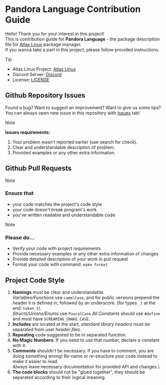 [Discord]: https://discord.gg/DmxAne5hcA
[Atlas Linux]: https://github.com/AtlasLinux
[LICENSE]: https://github.com/AtlasLinux/pnd-language/blob/main/LICENSE
[Issues]: https://github.com/AtlasLinux/pnd-language/issues

# Pandora Language Contribution Guide
Hello! Thank you for your interest in this project! <br/>
This is contribution guide for **Pandora Language** - the package description file for [Atlas Linux] package manager. <br/>
If you wanna take a part in this project, please follow provided instructions.

> [!TIP]
> - Atlas Linux Project: [Atlas Linux]
> - Discord Server: [Discord]
> - License: [LICENSE]

## Github Repository Issues
Found a bug? Want to suggest an improvement? Want to give us some tips? <br/>
You can always open new issue in this repository with [Issues] tab!

> [!NOTE]
> **Issues requirements:**
> 1. Your problem wasn't reported earlier (use search for check).
> 2. Clear and understandable description of problem.
> 3. Provided examples or any other extra information.

## Github Pull Requests
> [!NOTE]
> ### Ensure that
> - your code matches the project's code style
> - your code doesn't break program's work
> - you've written readable and understandable code

> [!NOTE]
> ### Please do...
> - Verify your code with project requirements
> - Provide necessary examples or any other extra information of changes
> - Provide detailed description of your work in pull request
> - Format your code with command: `make format`

## Project Code Style
1. **Namings** must be clear and understandable. <br/>
_Variables/Functions_ use `camelCase`, and for public versions prepend the header it is defined in, followed by an underscore. (for types `_t` at the end: `token_t`). <br/>
_Structs/Unions/Enums_ use `PascalCase`
_All Constants_ should use `#define` and must have `SCREAMING_SNAKE_CASE`. <br/>
3. **Includes** are located at the start, _standard library headers_ must be separated from _user header files_.
4. **Repeating** code suggested to be in separated function.
5. **No Magic Numbers**. If you need to use that number, declare a constant with it.
6. **Comments** shouldn't be necessary. If you have to comment, you are doing something wrong! Re-name or re-structure your code instead to make it easier to read. <br/>
Always leave necessary documentation for provided API and changes.\
7. **The code blocks** should not be "glued together", they should be separated according to their logical meaning.
